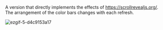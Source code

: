 A version that directly implements the effects of https://scrollrevealjs.org/.
The arrangement of the color bars changes with each refresh.

![ezgif-5-d4c9153a17](https://github.com/user-attachments/assets/978ee17a-161a-4be8-a392-d58f9a9b2cc6)
